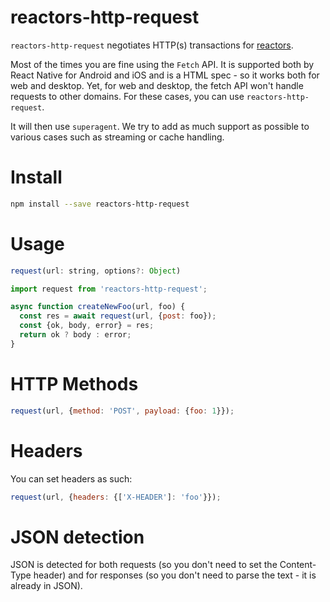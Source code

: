 reactors-http-request
===

`reactors-http-request` negotiates HTTP(s) transactions for [reactors](https://github.com/co2-git/reactors).

Most of the times you are fine using the `Fetch` API. It is supported both by React Native for Android and iOS and is a HTML spec - so it works both for web and desktop. Yet, for web and desktop, the fetch API won't handle requests to other domains. For these cases, you can use `reactors-http-request`.

It will then use `superagent`. We try to add as much support as possible to various cases such as streaming or cache handling.

# Install

```bash
npm install --save reactors-http-request
```

# Usage

```javascript
request(url: string, options?: Object)
```

```javascript
import request from 'reactors-http-request';

async function createNewFoo(url, foo) {
  const res = await request(url, {post: foo});
  const {ok, body, error} = res;
  return ok ? body : error;
}
```

# HTTP Methods

```javascript
request(url, {method: 'POST', payload: {foo: 1}});
```

# Headers

You can set headers as such:

```javascript
request(url, {headers: {['X-HEADER']: 'foo'}});
```

# JSON detection

JSON is detected for both requests (so you don't need to set the Content-Type header) and for responses (so you don't need to parse the text - it is already in JSON).

